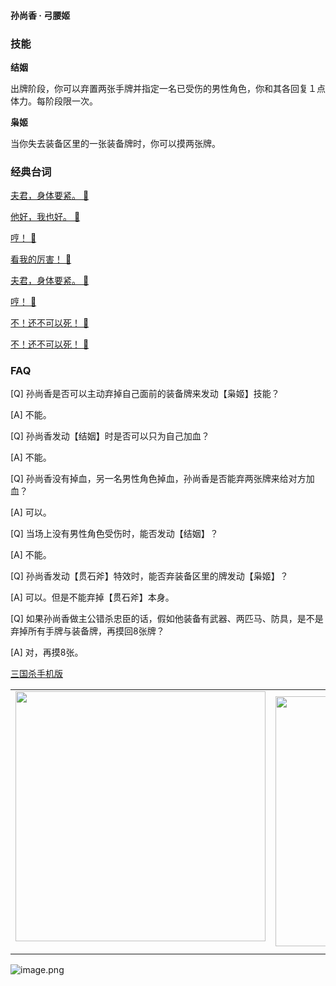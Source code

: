 
#### 孙尚香 · 弓腰姬  

### 技能

**结姻**

出牌阶段，你可以弃置两张手牌并指定一名已受伤的男性角色，你和其各回复１点体力。每阶段限一次。

**枭姬**

当你失去装备区里的一张装备牌时，你可以摸两张牌。

### 经典台词


[夫君，身体要紧。 🎵](char_wu008_dub_ability1_1.mp3)

[他好，我也好。 🎵](char_wu008_dub_ability1_2.mp3)

[哼！ 🎵](char_wu008_dub_ability2_1.mp3)

[看我的厉害！ 🎵](char_wu008_dub_ability2_2.mp3)

[夫君，身体要紧。 🎵](char_wu008_dub_classic_ability1_1.mp3)

[哼！ 🎵](char_wu008_dub_classic_ability2_1.mp3)

[不！还不可以死！ 🎵](char_wu008_dub_classic_dead.mp3)

[不！还不可以死！ 🎵](char_wu008_dub_dead.mp3)


### FAQ

[Q] 孙尚香是否可以主动弃掉自己面前的装备牌来发动【枭姬】技能？

[A] 不能。



[Q] 孙尚香发动【结姻】时是否可以只为自己加血？

[A] 不能。



[Q] 孙尚香没有掉血，另一名男性角色掉血，孙尚香是否能弃两张牌来给对方加血？

[A] 可以。



[Q] 当场上没有男性角色受伤时，能否发动【结姻】？

[A] 不能。



[Q] 孙尚香发动【贯石斧】特效时，能否弃装备区里的牌发动【枭姬】？

[A] 可以。但是不能弃掉【贯石斧】本身。



[Q] 如果孙尚香做主公错杀忠臣的话，假如他装备有武器、两匹马、防具，是不是弃掉所有手牌与装备牌，再摸回8张牌？

[A] 对，再摸8张。


 [三国杀手机版](https://apps.apple.com/cn/app/%E4%B8%89%E5%9B%BD%E6%9D%80%E9%97%AE%E9%A2%98%E7%AD%94%E7%96%91/id527602078)
    <div style="text-align: center"><table><tr>
    <td style="text-align: center">
<img src="https://is4-ssl.mzstatic.com/image/thumb/PurpleSource116/v4/1b/38/06/1b380673-fa07-7d70-76af-cc625e8e7894/97f20edf-1616-4b93-9e88-fbaebfe22faf_page-0.jpg/460x0w.webp" height="400">
</td>
<td style="text-align: center">
<img src="https://is5-ssl.mzstatic.com/image/thumb/PurpleSource126/v4/f6/ae/05/f6ae053d-def3-e9be-a991-74954202adad/7a500a3f-0dc0-4c7a-8287-6eed7e11d2b4_page-1.jpg/460x0w.webp" height="400">
</td>
<td style="text-align: center">
<img src="https://is2-ssl.mzstatic.com/image/thumb/PurpleSource126/v4/f3/38/97/f33897de-2a22-ec13-1832-60c35c10fe7c/7fbfdcd6-9f03-45ce-8dc1-bad59b0e5f5d_page-2.jpg/460x0w.webp" height="400">
</td>
<td style="text-align: center">
<img src="https://is2-ssl.mzstatic.com/image/thumb/PurpleSource116/v4/7c/bf/db/7cbfdbb7-8d99-a661-c3a7-bc4e3fdb840a/5e805d5e-b991-4341-bdf6-233a5dd8d703_page-3.jpg/460x0w.webp" height="400">
</td>
</tr>
</table>
</div>
    
 ![image.png](https://s2.loli.net/2022/01/10/Z85EF3hBpvU41oI.png)
